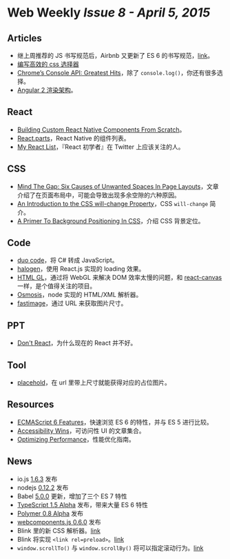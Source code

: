 # Web Weekly *Issue 8 - April 5, 2015*

## Articles
* 继上周推荐的 JS 书写规范后，Airbnb 又更新了 ES 6 的书写规范，[link](https://github.com/airbnb/javascript/pull/276)。
* [编写高效的 css 选择器](http://web.jobbole.com/35339/)
* [Chrome’s Console API: Greatest Hits](http://www.mitchrobb.com/chromes-console-api-greatest-hits/)，除了 `console.log()`，你还有很多选择。
* [Angular 2 渲染架构](https://docs.google.com/document/d/1M9FmT05Q6qpsjgvH1XvCm840yn2eWEg0PMskSQz7k4E/mobilebasic?viewopt=127#)。

## React
* [Building Custom React Native Components From Scratch](http://moduscreate.com/react_native_custom_components_ios/)。
* [React.parts](http://react.parts/)，React Native 的组件列表。
* [My React List](https://medium.com/@dan_abramov/my-react-list-862227952a8c)，『React 初学者』在 Twitter 上应该关注的人。

## CSS
* [Mind The Gap: Six Causes of Unwanted Spaces In Page Layouts](http://demosthenes.info/blog/1009/Mind-The-Gap-Causes-of-and-Solutions-to-Unwanted-Spaces-In-Page-Layouts)，文章介绍了在页面布局中，可能会导致出现多余空隙的六种原因。
* [An Introduction to the CSS will-change Property](http://www.sitepoint.com/introduction-css-will-change-property/)，CSS `will-change` 简介。
* [A Primer To Background Positioning In CSS](http://blogs.adobe.com/dreamweaver/2015/03/a-primer-to-background-positioning-in-css.html#.VSA13GSqqkp)，介绍 CSS 背景定位。



## Code
* [duo code](http://duoco.de/)，将 C# 转成 JavaScript。
* [halogen](http://madscript.com/halogen/)，使用 React.js 实现的 loading 效果。
* [HTML GL](https://github.com/PixelsCommander/HTML-GL)，通过将 WebGL 来解决 DOM 效率太慢的问题，和 [react-canvas](https://github.com/Flipboard/react-canvas) 一样，是个值得关注的项目。
* [Osmosis](https://github.com/rc0x03/node-osmosis)，node 实现的 HTML/XML 解析器。
* [fastimage](https://github.com/ShogunPanda/fastimage)，通过 URL 来获取图片尺寸。

## PPT
* [Don't React](http://staltz.com/dont-react/)，为什么现在的 React 并不好。

## Tool
* [placehold](http://placehold.it/100x100)，在 url 里带上尺寸就能获得对应的占位图片。


## Resources
* [ECMAScript 6 Features](http://es6-features.org/)，快速浏览 ES 6 的特性，并与 ES 5 进行比较。
* [Accessibility Wins](http://a11ywins.tumblr.com/)，可访问性 UI 的文章集合。
* [Optimizing Performance](https://developers.google.com/web/fundamentals/performance/?hl=en)，性能优化指南。


## News
* io.js [1.6.3](https://github.com/iojs/io.js/blob/v1.x/CHANGELOG.md#2015-03-31-version-163-rvagg) 发布
* nodejs [0.12.2](http://blog.nodejs.org/2015/03/31/node-v0-12-2-stable/) 发布
* Babel [5.0.0](http://babeljs.io/blog/2015/03/31/5.0.0/) 更新，增加了三个 ES 7 特性
* [TypeScript 1.5 Alpha](http://blogs.msdn.com/b/typescript/archive/2015/03/27/announcing-typescript-1-5-alpha.aspx) 发布，带来大量 ES 6 特性
* [Polymer 0.8 Alpha](https://www.polymer-project.org/0.8/) 发布
* [webcomponents.js 0.6.0](http://webcomponents.org/articles/polyfills-0-6-0/) 发布
* Blink 里的新 CSS 解析器。[link](https://groups.google.com/a/chromium.org/forum/#!msg/blink-dev/r9bthijsX3A/mlJ9xc8yJCQJ)
* Blink 将实现 `<link rel=preload>`。[link](https://groups.google.com/a/chromium.org/forum/#!msg/blink-dev/Abrd-tbDyuQ/4YP6_yvBa94J)
* `window.scrollTo()` 与 `window.scrollBy()` 将可以指定滚动行为。[link](http://blog.gospodarets.com/native_smooth_scrolling/)
